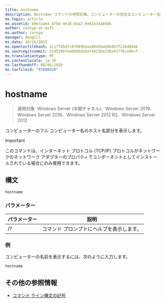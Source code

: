 ```yaml
---
title: hostname
description: Hostname コマンドの参照記事。コンピューターの完全なコンピューター名のホスト名部分を表示します。
ms.topic: article
ms.assetid: b9e7aab4-8f8d-4e18-b5a2-8e81b34a8566
author: coreyp-at-msft
ms.author: coreyp
manager: dongill
ms.date: 10/16/2017
ms.openlocfilehash: 5c17fdbdfc8f089bdaa00d2bab0bdb7f21bd0446
ms.sourcegitcommit: 53d526bfeddb89d28af44210a23ba417f6ce0ecf
ms.translationtype: MT
ms.contentlocale: ja-JP
ms.lasthandoff: 08/06/2020
ms.locfileid: "87888420"
---
```

# <a name="hostname"></a>hostname

> 適用対象: Windows Server (半期チャネル)、Windows Server 2019、Windows Server 2016、Windows Server 2012 R2、Windows Server 2012

コンピューターのフル コンピューター名のホスト名部分を表示します。

>[!IMPORTANT]
> このコマンドは、インターネット プロトコル (TCP/IP) プロトコルがネットワークのネットワーク アダプターのプロパティでコンポーネントとしてインストールされている場合にのみ使用できます。

## <a name="syntax"></a>構文

```
hostname
```

### <a name="parameters"></a>パラメーター
| パラメーター | 説明 |
| ------- | -------- |
| /? | コマンド プロンプトにヘルプを表示します。 |

### <a name="examples"></a>例

コンピューターの名前を表示するには、次のように入力します。

```
hostname
```

## <a name="additional-references"></a>その他の参照情報

- [コマンド ライン構文の記号](command-line-syntax-key.md)
